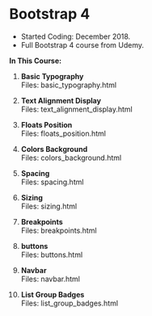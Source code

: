 # Bootstrap 4

- Started Coding: December 2018.
- Full Bootstrap 4 course from Udemy. 

<b>In This Course:</b>

1. <b>Basic Typography</b><br>
Files: basic_typography.html

2. <b>Text Alignment Display</b><br>
Files: text_alignment_display.html

3. <b>Floats Position</b><br>
Files: floats_position.html

4. <b>Colors Background</b><br>
Files: colors_background.html

5. <b>Spacing</b><br>
Files: spacing.html

6. <b>Sizing</b><br>
Files: sizing.html

7. <b>Breakpoints</b><br>
Files: breakpoints.html

8. <b>buttons</b><br>
Files: buttons.html

9. <b>Navbar</b><br>
Files: navbar.html

10. <b>List Group Badges</b><br>
Files: list_group_badges.html
